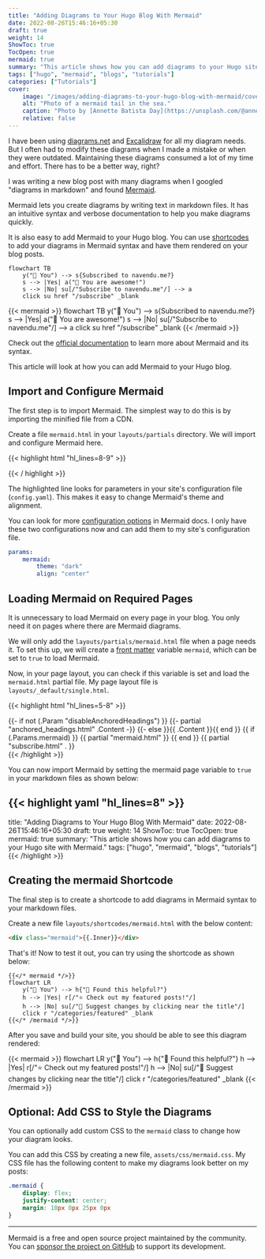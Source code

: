 ```yaml
---
title: "Adding Diagrams to Your Hugo Blog With Mermaid"
date: 2022-08-26T15:46:16+05:30
draft: true
weight: 14
ShowToc: true
TocOpen: true
mermaid: true
summary: "This article shows how you can add diagrams to your Hugo site with Mermaid."
tags: ["hugo", "mermaid", "blogs", "tutorials"]
categories: ["Tutorials"]
cover:
    image: "/images/adding-diagrams-to-your-hugo-blog-with-mermaid/cover-mermaid.jpeg"
    alt: "Photo of a mermaid tail in the sea."
    caption: "Photo by [Annette Batista Day](https://unsplash.com/@annetteb?utm_source=unsplash&utm_medium=referral&utm_content=creditCopyText) on [Unsplash](https://unsplash.com/?utm_source=unsplash&utm_medium=referral&utm_content=creditCopyText)"
    relative: false
---
```


I have been using [diagrams.net](https://www.diagrams.net/) and [Excalidraw](https://excalidraw.com/) for all my diagram needs. But I often had to modify these diagrams when I made a mistake or when they were outdated. Maintaining these diagrams consumed a lot of my time and effort. There has to be a better way, right?

I was writing a new blog post with many diagrams when I googled "diagrams in markdown" and found [Mermaid](https://mermaid-js.github.io/).

Mermaid lets you create diagrams by writing text in markdown files. It has an intuitive syntax and verbose documentation to help you make diagrams quickly.

It is also easy to add Mermaid to your Hugo blog. You can use [shortcodes](https://gohugo.io/content-management/shortcodes/) to add your diagrams in Mermaid syntax and have them rendered on your blog posts.

```mermaid
flowchart TB
    y("👫 You") --> s{Subscribed to navendu.me?}
    s --> |Yes| a("🥳 You are awesome!")
    s --> |No| su[/"Subscribe to navendu.me"/] --> a
    click su href "/subscribe" _blank
```

{{< mermaid >}}
flowchart TB
    y("👫 You") --> s{Subscribed to navendu.me?}
    s --> |Yes| a("🥳 You are awesome!")
    s --> |No| su[/"Subscribe to navendu.me"/] --> a
    click su href "/subscribe" _blank
{{< /mermaid >}}

Check out the [official documentation](https://mermaid-js.github.io/) to learn more about Mermaid and its syntax.

This article will look at how you can add Mermaid to your Hugo blog.

## Import and Configure Mermaid

The first step is to import Mermaid. The simplest way to do this is by importing the minified file from a CDN.

Create a file `mermaid.html` in your `layouts/partials` directory. We will import and configure Mermaid here.

{{< highlight html "hl_lines=8-9" >}}
<script
  type="application/javascript"
  src="https://cdn.jsdelivr.net/npm/mermaid/dist/mermaid.min.js"
></script>
<script>
  var config = {
    startOnLoad: true,
    theme:'{{ if site.Params.mermaid.theme }}{{ site.Params.mermaid.theme }}{{ else }}dark{{ end }}',
    align:'{{ if site.Params.mermaid.align }}{{ site.Params.mermaid.align }}{{ else }}center{{ end }}',
  };
  mermaid.initialize(config);
</script>
{{< / highlight >}}

The highlighted line looks for parameters in your site's configuration file (`config.yaml`). This makes it easy to change Mermaid's theme and alignment.

You can look for more [configuration options](https://mermaid-js.github.io/mermaid/#/Setup) in Mermaid docs. I only have these two configurations now and can add them to my site's configuration file.

```yaml
params:
    mermaid:
        theme: "dark"
        align: "center"
```

## Loading Mermaid on Required Pages

It is unnecessary to load Mermaid on every page in your blog. You only need it on pages where there are Mermaid diagrams.

We will only add the `layouts/partials/mermaid.html` file when a page needs it. To set this up, we will create a [front matter](https://gohugo.io/content-management/front-matter/) variable `mermaid`, which can be set to `true` to load Mermaid.

Now, in your page layout, you can check if this variable is set and load the `mermaid.html` partial file. My page layout file is `layouts/_default/single.html`.

{{< highlight html "hl_lines=5-8" >}}
<div class="post-content">
    {{- if not (.Param "disableAnchoredHeadings") }}
    {{- partial "anchored_headings.html" .Content -}}
    {{- else }}{{ .Content }}{{ end }}
    <!-- Add mermaid min js file -->
    {{ if (.Params.mermaid) }}
    {{ partial "mermaid.html" }}
    {{ end }}
    {{ partial "subscribe.html" . }}
</div>
{{< /highlight >}}

You can now import Mermaid by setting the mermaid page variable to `true` in your markdown files as shown below:

{{< highlight yaml "hl_lines=8" >}}
---
title: "Adding Diagrams to Your Hugo Blog With Mermaid"
date: 2022-08-26T15:46:16+05:30
draft: true
weight: 14
ShowToc: true
TocOpen: true
mermaid: true
summary: "This article shows how you can add diagrams to your Hugo site with Mermaid."
tags: ["hugo", "mermaid", "blogs", "tutorials"]
{{< /highlight >}}

## Creating the mermaid Shortcode

The final step is to create a shortcode to add diagrams in Mermaid syntax to your markdown files.

Create a new file `layouts/shortcodes/mermaid.html` with the below content:

```html
<div class="mermaid">{{.Inner}}</div>
```

That's it! Now to test it out, you can try using the shortcode as shown below:

```mermaid
{{</* mermaid */>}}
flowchart LR
    y("👫 You") --> h{"🤝 Found this helpful?"}
    h --> |Yes| r[/"⭐ Check out my featured posts!"/]
    h --> |No| su[/"📝 Suggest changes by clicking near the title"/]
    click r "/categories/featured" _blank
{{</* /mermaid */>}}
```

After you save and build your site, you should be able to see this diagram rendered:

{{< mermaid >}}
flowchart LR
    y("👫 You") --> h{"🤝 Found this helpful?"}
    h --> |Yes| r[/"⭐ Check out my featured posts!"/]
    h --> |No| su[/"📝 Suggest changes by clicking near the title"/]
    click r "/categories/featured" _blank
{{< /mermaid >}}

## Optional: Add CSS to Style the Diagrams

You can optionally add custom CSS to the `mermaid` class to change how your diagram looks.

You can add this CSS by creating a new file, `assets/css/mermaid.css`. My CSS file has the following content to make my diagrams look better on my posts:

```css
.mermaid {
    display: flex;
    justify-content: center;
    margin: 10px 0px 25px 0px
}
```

---

Mermaid is a free and open source project maintained by the community. You can [sponsor the project on GitHub](https://github.com/sponsors/knsv) to support its development.

